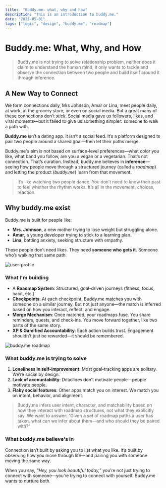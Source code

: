 ```yaml
---
title:  "Buddy.me: what, why and how"
description: "This is an introduction to buddy.me."
date: "2025-05-01"
tags: ["logic", "design", "buddy.me", "roadmap"]
---
```


# Buddy.me: What, Why, and How

> Buddy.me is not trying to solve relationship problem, neither does it claim to understand the human mind, it only wants to tackle and observe the connection between two people and build itself around it through inference.

## A New Way to Connect

We form connections daily, Mrs Johnson, Amar or Lina, meet people daily, at work, at the grocery store, or even on social media. But a great many of these connections don't *stick*. Social media gave us followers, likes, and viral moments—but it failed to give us something simpler: someone to walk a path with.

**Buddy.me** isn’t a dating app. It isn’t a social feed. It’s a platform designed to pair two people around a shared goal—then let their paths merge.

Buddy.me's aim is not based on surface-level preferences—what color you like, what band you follow, are you a vegan or a vegetarian. That’s not connection. That’s curation. Instead, buddy.me believes in **inference**—seeing how people move through a structured journey (called a *roadmap*) and letting the product (*buddy.me*) learn from that movement.

> It’s like watching two people dance. You don’t need to know their past to feel whether the rhythm works. It’s all in the movement, choices, reaction.

## Why buddy.me exist

Buddy.me is built for people like:

* **Mrs. Johnson**, a new mother trying to lose weight but struggling alone.
* **Amar**, a young developer trying to stick to a learning plan.
* **Lina**, battling anxiety, seeking structure with empathy.

These people don’t need likes. They need **someone who gets it**. Someone who’s walking that same path.

![user-profile](/images/user.svg)

### What I'm building

* A **Roadmap System**: Structured, goal-driven journeys (fitness, focus, habit, etc.).
* **Checkpoints**: At each checkpoint, Buddy.me matches you with someone on a similar journey. But not just anyone—the match is inferred based on how you interact, reflect, and engage.
* **Merge Mechanism**: Once matched, your roadmaps fuse. You share reminders, quests, and check-ins. You move forward together, like two parts of the same story.
* **XP & Gamified Accountability**: Each action builds trust. Engagement shouldn't just be rewarded—it should be remembered.

![buddy.me roadmap](/images/roadmap.svg)

### What buddy.me is trying to solve

1. **Loneliness in self-improvement**: Most goal-tracking apps are solitary. We’re social by design.
2. **Lack of accountability**: Deadlines don’t motivate people—people motivate people.
3. **Flaky social features**: Other apps match you on interest. We match you on intent, behavior, and alignment.

> Buddy.me infers user intent, character, and matchability based on how they interact with roadmap structures, not what they explicitly say. We want to answer: “Given a set of roadmap paths a user has taken, what can we infer about them—and who should they be paired with?”

### What buddy.me believe's in

Connection isn’t built by asking you to list what you like. It’s built by observing how you move through life—and pairing you with someone moving the same way.

When you say, *“Hey, you look beautiful today,”* you’re not just trying to connect with someone—you’re trying to connect with yourself. Buddy.me wants to nurture both.
